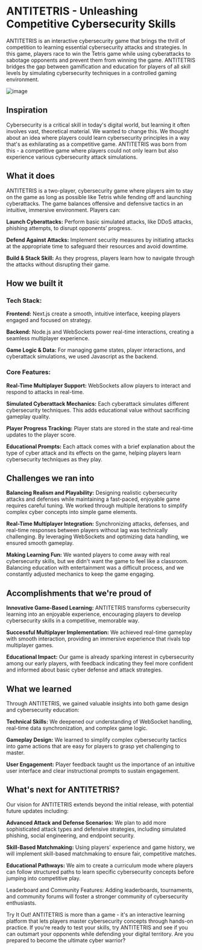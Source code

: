 # ANTITETRIS - Unleashing Competitive Cybersecurity Skills
ANTITETRIS is an interactive cybersecurity game that brings the thrill of competition to learning essential cybersecurity attacks and strategies. In this game, players race to win the Tetris game while using cyberattacks to sabotage opponents and prevent them from winning the game. ANTITETRIS bridges the gap between gamification and education for players of all skill levels by simulating cybersecurity techniques in a controlled gaming environment.

![image](https://github.com/user-attachments/assets/a910f71c-e3d5-4ff3-99d5-5494fe670375)

## Inspiration
Cybersecurity is a critical skill in today's digital world, but learning it often involves vast, theoretical material. We wanted to change this. We thought about an idea where players could learn cybersecurity principles in a way that's as exhilarating as a competitive game. ANTITETRIS was born from this - a competitive game where players could not only learn but also experience various cybersecurity attack simulations.

## What it does
ANTITETRIS is a two-player, cybersecurity game where players aim to stay on the game as long as possible like Tetris while fending off and launching cyberattacks. The game balances offensive and defensive tactics in an intuitive, immersive environment. Players can:

**Launch Cyberattacks:** Perform basic simulated attacks, like DDoS attacks, phishing attempts, to disrupt opponents’ progress.

**Defend Against Attacks:** Implement security measures by initiating attacks at the appropriate time to safeguard their resources and avoid downtime.

**Build & Stack Skill:** As they progress, players learn how to navigate through the attacks without disrupting their game.

## How we built it
### Tech Stack:
**Frontend:** Next.js create a smooth, intuitive interface, keeping players engaged and focused on strategy.

**Backend:** Node.js and WebSockets power real-time interactions, creating a seamless multiplayer experience.

**Game Logic & Data:** For managing game states, player interactions, and cyberattack simulations, we used Javascript as the backend.

### Core Features:
**Real-Time Multiplayer Support:** WebSockets allow players to interact and respond to attacks in real-time.

**Simulated Cyberattack Mechanics:** Each cyberattack simulates different cybersecurity techniques. This adds educational value without sacrificing gameplay quality.

**Player Progress Tracking:** Player stats are stored in the state and real-time updates to the player score.

**Educational Prompts:** Each attack comes with a brief explanation about the type of cyber attack and its effects on the game, helping players learn cybersecurity techniques as they play.

## Challenges we ran into
**Balancing Realism and Playability:** Designing realistic cybersecurity attacks and defenses while maintaining a fast-paced, enjoyable game requires careful tuning. We worked through multiple iterations to simplify complex cyber concepts into simple game elements.

**Real-Time Multiplayer Integration:** Synchronizing attacks, defenses, and real-time responses between players without lag was technically challenging. By leveraging WebSockets and optimizing data handling, we ensured smooth gameplay.

**Making Learning Fun:** We wanted players to come away with real cybersecurity skills, but we didn't want the game to feel like a classroom. Balancing education with entertainment was a difficult process, and we constantly adjusted mechanics to keep the game engaging.

## Accomplishments that we're proud of
**Innovative Game-Based Learning:** ANTITETRIS transforms cybersecurity learning into an enjoyable experience, encouraging players to develop cybersecurity skills in a competitive, memorable way.

**Successful Multiplayer Implementation:** We achieved real-time gameplay with smooth interaction, providing an immersive experience that rivals top multiplayer games.

**Educational Impact:** Our game is already sparking interest in cybersecurity among our early players, with feedback indicating they feel more confident and informed about basic cyber defense and attack strategies.

## What we learned
Through ANTITETRIS, we gained valuable insights into both game design and cybersecurity education:

**Technical Skills:** We deepened our understanding of WebSocket handling, real-time data synchronization, and complex game logic.

**Gameplay Design:** We learned to simplify complex cybersecurity tactics into game actions that are easy for players to grasp yet challenging to master.

**User Engagement:** Player feedback taught us the importance of an intuitive user interface and clear instructional prompts to sustain engagement.

## What's next for ANTITETRIS?
Our vision for ANTITETRIS extends beyond the initial release, with potential future updates including:

**Advanced Attack and Defense Scenarios:** We plan to add more sophisticated attack types and defensive strategies, including simulated phishing, social engineering, and endpoint security.

**Skill-Based Matchmaking:** Using players' experience and game history, we will implement skill-based matchmaking to ensure fair, competitive matches.

**Educational Pathways:** We aim to create a curriculum mode where players can follow structured paths to learn specific cybersecurity concepts before jumping into competitive play.

Leaderboard and Community Features: Adding leaderboards, tournaments, and community forums will foster a stronger community of cybersecurity enthusiasts.

Try It Out!
ANTITETRIS is more than a game - it's an interactive learning platform that lets players master cybersecurity concepts through hands-on practice. If you're ready to test your skills, try ANTITETRIS and see if you can outsmart your opponents while defending your digital territory. Are you prepared to become the ultimate cyber warrior?
